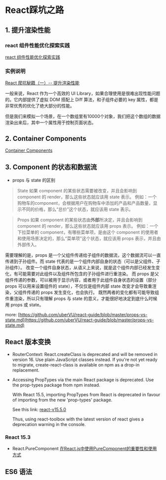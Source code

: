 # React踩坑之路

## 1. 提升渲染性能

### react 组件性能优化探索实践

[react 组件性能优化探索实践](http://imweb.io/topic/577512fe732b4107576230b9)

### 实例说明

[React 爬坑秘籍（一）-- 提升渲染性能](http://www.cnblogs.com/YikaJ/p/4912187.html)

一般来说，React 作为一个高效的 UI Library，如果合理使用是很难出现性能问题的。它内部提供了虚拟 DOM 搭配上 Diff 算法，和子组件必要的 key 属性，都是非常优秀的优化了绝大部分的性能。

但是我们来模拟一个场景，在一个数组里有10000个对象，我们把这个数组的数据渲染出来后，其中一个属性用于控制页面状态。

## 2. Container Components

[Container Components](http://www.cnblogs.com/YikaJ/p/5130809.html)

## 3. Component 的状态和数据流

-  props 与 state 的区别
    
> State
> 如果 component 的某些状态需要被改变，并且会影响到 component 的 render，那么这些状态就应该用 state 表示。 例如：一个购物车的component，会根据用户在购物车中添加的产品和产品数量，显示不同的价格，那么“总价”这个状态，就应该用 state 表示。

> Props
> 如果 component 的某些状态由**外部**所决定，并且会影响到 component 的 render，那么这些状态就应该用 props 表示。 例如：一个下拉菜单的 component，有哪些菜单项，是由这个 component 的使用者和使用场景决定的，那么“菜单项”这个状态，就应该用 props 表示，并且由外部传入。

需要理解的是，props 是一个父组件传递给子组件的数据流，这个数据流可以一直传递到子孙组件。而 state 代表的是一个组件内部自身的状态（可以是父组件、子孙组件）。
改变一个组件自身状态，从语义上来说，就是这个组件内部已经发生变化，有可能需要对此组件以及组件所包含的子孙组件进行重渲染。
而 props 是父组件传递的参数，可以被用于显示内容，或者用于此组件自身状态的设置（部分 props 可以用来设置组件的 state），不仅仅是组件内部 state 改变才会导致重渲染，父组件传递的 props 发生变化，也会执行。
既然两者的变化都有可能导致组件重渲染，所以只有理解 props 与 state 的意义，才能很好地决定到底什么时候用 props 或 state。

more: [https://github.com/uberVU/react-guide/blob/master/props-vs-state.md](https://github.com/uberVU/react-guide/blob/master/props-vs-state.md)

## React 版本变换

*  RouterContext: React.createClass is deprecated and will be removed in version 16. Use plain JavaScript classes instead. If you're not yet ready to migrate, create-react-class is available on npm as a drop-in replacement.

* Accessing PropTypes via the main React package is deprecated. Use the prop-types package from npm instead.

    With React 15.5, importing PropTypes from React is deprecated in favour of importing from the new 'prop-types' package.

    See this link: 
    [react-v15.5.0](https://facebook.github.io/react/blog/2017/04/07/react-v15.5.0.html)

    Thus, using react-toolbox with the latest version of react gives a deprecation warning in the console.

### React 15.3

- React.PureComponent 
    [在React.js中使用PureComponent的重要性和使用方式](http://www.zcfy.cc/article/why-and-how-to-use-purecomponent-in-react-js-60devs-2344.html?utm_source=tuicool&utm_medium=referral)

## ES6 语法